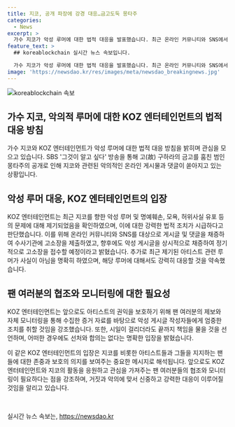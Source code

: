 ```yaml
---
title: 지코, 공개 파장에 강경 대응…금고도둑 몽타주
categories:
  - News
excerpt: >
  가수 지코가 악성 루머에 대한 법적 대응을 발표했습니다. 최근 온라인 커뮤니티와 SNS에서 명예훼손, 모욕, 허위사실 유포 등 악성 게시물이 잇따라 게재되어 KOZ 엔터테인먼트는 강력한 법적 조치를 취할 것이라 밝혔습니다. 지코와 관련 없는 악의적 루머에 대한 조치뿐만 아니라 팬들의 제보와 자체 모니터링을 통해 더 많은 증거를 수집하여 엄중한 조치를 취할 것이라 강조했습니다.
feature_text: >
  ## koreablockchain 실시간 뉴스 속보입니다.

  가수 지코가 악성 루머에 대한 법적 대응을 발표했습니다. 최근 온라인 커뮤니티와 SNS에서 명예훼손, 모욕, 허위사실 유포 등 악성 게시물이 잇따라 게재되어 KOZ 엔터테인먼트는 강력한 법적 조치를 취할 것이라 밝혔습니다. 지코와 관련 없는 악의적 루머에 대한 조치뿐만 아니라 팬들의 제보와 자체 모니터링을 통해 더 많은 증거를 수집하여 엄중한 조치를 취할 것이라 강조했습니다.
image: 'https://newsdao.kr/res/images/meta/newsdao_breakingnews.jpg'
---
```


<p><img src="https://newsdao.kr/res/images/meta/newsdao_breakingnews.jpg" alt="koreablockchain 속보" /></p>

<h2>가수 지코, 악의적 루머에 대한 KOZ 엔터테인먼트의 법적 대응 방침</h2>

<p>가수 지코와 KOZ 엔터테인먼트가 악성 루머에 대한 법적 대응 방침을 밝히며 관심을 모으고 있습니다. SBS '그것이 알고 싶다' 방송을 통해 고(故) 구하라의 금고를 훔친 범인 몽타주의 공개로 인해 지코와 관련된 악의적인 온라인 게시물과 댓글이 쏟아지고 있는 상황입니다.</p>

<h2>악성 루머 대응, KOZ 엔터테인먼트의 입장</h2>

<p>KOZ 엔터테인먼트는 최근 지코를 향한 악성 루머 및 명예훼손, 모욕, 허위사실 유포 등의 문제에 대해 제기되었음을 확인하였으며, 이에 대한 강력한 법적 조치가 시급하다고 판단했습니다. 이를 위해 온라인 커뮤니티와 SNS를 대상으로 게시글 및 댓글을 채증하여 수사기관에 고소장을 제출하였고, 향후에도 악성 게시글을 상시적으로 채증하여 정기적으로 고소장을 접수할 예정이라고 밝혔습니다. 추가로 최근 제기된 아티스트 관련 루머가 사실이 아님을 명확히 하였으며, 해당 루머에 대해서도 강력히 대응할 것을 약속했습니다.</p>

<h2>팬 여러분의 협조와 모니터링에 대한 필요성</h2>

<p>KOZ 엔터테인먼트는 앞으로도 아티스트의 권익을 보호하기 위해 팬 여러분의 제보와 자체 모니터링을 통해 수집한 증거 자료를 바탕으로 악성 게시글 작성자들에게 엄중한 조치를 취할 것임을 강조했습니다. 또한, 시일이 걸리더라도 끝까지 책임을 물을 것을 선언하며, 어떠한 경우에도 선처와 합의는 없다는 명확한 입장을 밝혔습니다.</p>

<p>이 같은 KOZ 엔터테인먼트의 입장은 지코를 비롯한 아티스트들과 그들을 지지하는 팬들에 대한 존중과 보호의 의지를 보여주는 중요한 메시지로 해석됩니다. 앞으로도 KOZ 엔터테인먼트와 지코의 활동을 응원하고 관심을 가져주는 팬 여러분들의 협조와 모니터링이 필요하다는 점을 강조하며, 거짓과 악의에 맞서 신중하고 강력한 대응이 이루어질 것임을 알리고 있습니다.</p>

<p data-ke-size="size16">&nbsp;</p>
실시간 뉴스 속보는, <a href="https://newsdao.kr" rel="dofollow">https://newsdao.kr</a>


